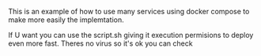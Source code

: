 This is an example of how to use many services using docker compose to make more easily the implemtation. 

If U want you can use the script.sh giving it execution permisions to deploy even more fast. Theres no virus so it's ok you can check 
